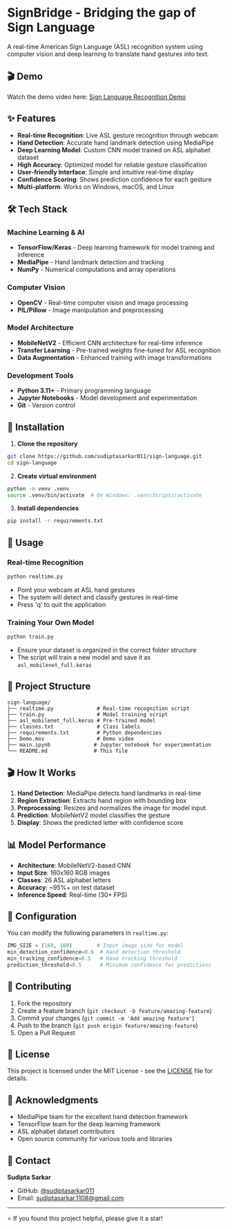 # SignBridge - Bridging the gap of Sign Language

A real-time American Sign Language (ASL) recognition system using computer vision and deep learning to translate hand gestures into text.

## 🎬 Demo

Watch the demo video here: [Sign Language Recognition Demo](https://drive.google.com/file/d/1YWEmkDYSQKiGNSOkuP91ABNiCmToV_mX/view?usp=share_link)

## ✨ Features

- **Real-time Recognition**: Live ASL gesture recognition through webcam
- **Hand Detection**: Accurate hand landmark detection using MediaPipe
- **Deep Learning Model**: Custom CNN model trained on ASL alphabet dataset
- **High Accuracy**: Optimized model for reliable gesture classification
- **User-friendly Interface**: Simple and intuitive real-time display
- **Confidence Scoring**: Shows prediction confidence for each gesture
- **Multi-platform**: Works on Windows, macOS, and Linux

## 🛠 Tech Stack

### Machine Learning & AI
- **TensorFlow/Keras** - Deep learning framework for model training and inference
- **MediaPipe** - Hand landmark detection and tracking
- **NumPy** - Numerical computations and array operations

### Computer Vision
- **OpenCV** - Real-time computer vision and image processing
- **PIL/Pillow** - Image manipulation and preprocessing

### Model Architecture
- **MobileNetV2** - Efficient CNN architecture for real-time inference
- **Transfer Learning** - Pre-trained weights fine-tuned for ASL recognition
- **Data Augmentation** - Enhanced training with image transformations

### Development Tools
- **Python 3.11+** - Primary programming language
- **Jupyter Notebooks** - Model development and experimentation
- **Git** - Version control

## 🚀 Installation

1. **Clone the repository**
```bash
git clone https://github.com/sudiptasarkar011/sign-language.git
cd sign-language
```

2. **Create virtual environment**
```bash
python -m venv .venv
source .venv/bin/activate  # On Windows: .venv\Scripts\activate
```

3. **Install dependencies**
```bash
pip install -r requirements.txt
```

## 🎯 Usage

### Real-time Recognition
```bash
python realtime.py
```
- Point your webcam at ASL hand gestures
- The system will detect and classify gestures in real-time
- Press 'q' to quit the application

### Training Your Own Model
```bash
python train.py
```
- Ensure your dataset is organized in the correct folder structure
- The script will train a new model and save it as `asl_mobilenet_full.keras`

## 📁 Project Structure

```
sign-language/
├── realtime.py              # Real-time recognition script
├── train.py                 # Model training script
├── asl_mobilenet_full.keras # Pre-trained model
├── classes.txt              # Class labels
├── requirements.txt         # Python dependencies
├── Demo.mov                 # Demo video
├── main.ipynb              # Jupyter notebook for experimentation
└── README.md               # This file
```

## 🎬 How It Works

1. **Hand Detection**: MediaPipe detects hand landmarks in real-time
2. **Region Extraction**: Extracts hand region with bounding box
3. **Preprocessing**: Resizes and normalizes the image for model input
4. **Prediction**: MobileNetV2 model classifies the gesture
5. **Display**: Shows the predicted letter with confidence score

## 📊 Model Performance

- **Architecture**: MobileNetV2-based CNN
- **Input Size**: 160x160 RGB images
- **Classes**: 26 ASL alphabet letters
- **Accuracy**: ~95%+ on test dataset
- **Inference Speed**: Real-time (30+ FPS)

## 🔧 Configuration

You can modify the following parameters in `realtime.py`:

```python
IMG_SIZE = (160, 160)        # Input image size for model
min_detection_confidence=0.6  # Hand detection threshold
min_tracking_confidence=0.5   # Hand tracking threshold
prediction_threshold=0.5      # Minimum confidence for predictions
```

## 🤝 Contributing

1. Fork the repository
2. Create a feature branch (`git checkout -b feature/amazing-feature`)
3. Commit your changes (`git commit -m 'Add amazing feature'`)
4. Push to the branch (`git push origin feature/amazing-feature`)
5. Open a Pull Request

## 📝 License

This project is licensed under the MIT License - see the [LICENSE](LICENSE) file for details.

## 🙏 Acknowledgments

- MediaPipe team for the excellent hand detection framework
- TensorFlow team for the deep learning framework
- ASL alphabet dataset contributors
- Open source community for various tools and libraries

## 📧 Contact

**Sudipta Sarkar**
- GitHub: [@sudiptasarkar011](https://github.com/sudiptasarkar011)
- Email: sudiptasarkar.1108@gmail.com

---

⭐ If you found this project helpful, please give it a star!
